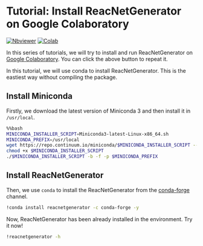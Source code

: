 # Tutorial: Install ReacNetGenerator on Google Colaboratory

[![Nbviewer](https://raw.githubusercontent.com/jupyter/design/master/logos/Badges/nbviewer_badge.svg)](https://nbviewer.jupyter.org/github/tongzhugroup/reacnetgenerator/blob/master/tutorial/install.ipynb)
[![Colab](https://img.njzjz.win/?url=colab.research.google.com/assets/colab-badge.svg)](https://colab.research.google.com/github/tongzhugroup/reacnetgenerator/blob/install/tutorial/install.ipynb)

In this series of tutorials, we will try to install and run ReacNetGenerator on [Google Colaboratory](https://colab.research.google.com/). You can click the above button to repeat it.

In this tutorial, we will use conda to install ReacNetGenerator. This is the eastiest way without compiling the package.

## Install Miniconda

Firstly, we download the latest version of Miniconda 3 and then install it in `/usr/local`.

```bash
%%bash
MINICONDA_INSTALLER_SCRIPT=Miniconda3-latest-Linux-x86_64.sh
MINICONDA_PREFIX=/usr/local
wget https://repo.continuum.io/miniconda/$MINICONDA_INSTALLER_SCRIPT --no-verbose
chmod +x $MINICONDA_INSTALLER_SCRIPT
./$MINICONDA_INSTALLER_SCRIPT -b -f -p $MINICONDA_PREFIX
```

## Install ReacNetGenerator

Then, we use `conda` to install the ReacNetGenerator from the [conda-forge](https://github.com/conda-forge) channel.

```bash
!conda install reacnetgenerator -c conda-forge -y
```

Now, ReacNetGenerator has been already installed in the environment. Try it now!

```bash
!reacnetgenerator -h
```
